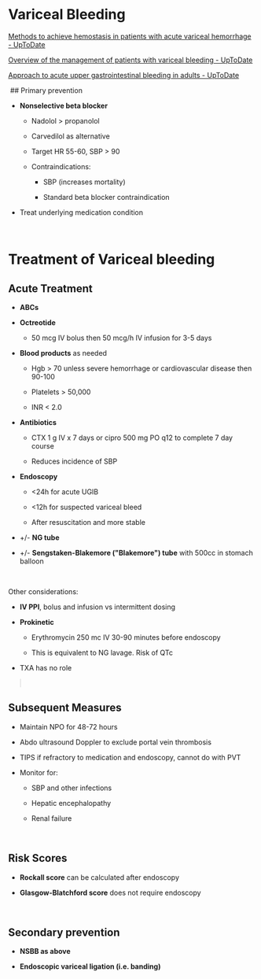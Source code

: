 # Variceal Bleeding
[Methods to achieve hemostasis in patients with acute variceal hemorrhage - UpToDate](https://www.uptodate.com/contents/methods-to-achieve-hemostasis-in-patients-with-acute-variceal-hemorrhage?search=variceal%20bleeding&topicRef=1254&source=see_link#H62477672)

[Overview of the management of patients with variceal bleeding - UpToDate](https://www.uptodate.com/contents/overview-of-the-management-of-patients-with-variceal-bleeding?search=variceal%20bleeding&source=search_result&selectedTitle=1~150&usage_type=default&display_rank=1#H1217863665)

[Approach to acute upper gastrointestinal bleeding in adults - UpToDate](https://www.uptodate.com/contents/approach-to-acute-upper-gastrointestinal-bleeding-in-adults?sectionName=Prokinetics&search=variceal%20bleeding&topicRef=1254&anchor=H5079922&source=see_link#H5079922)

 ## Primary prevention

-   **Nonselective beta blocker**

    -   Nadolol &gt; propanolol

    -   Carvedilol as alternative

    -   Target HR 55-60, SBP &gt; 90

    -   Contraindications:

        -   SBP (increases mortality)

        -   Standard beta blocker contraindication

-   Treat underlying medication condition

 

# Treatment of Variceal bleeding

## Acute Treatment

-   **ABCs**

-   **Octreotide**

    -   50 mcg IV bolus then 50 mcg/h IV infusion for 3-5 days

-   **Blood products** as needed

    -   Hgb &gt; 70 unless severe hemorrhage or cardiovascular disease then 90-100

    -   Platelets &gt; 50,000

    -   INR &lt; 2.0

-   **Antibiotics**

    -   CTX 1 g IV x 7 days or cipro 500 mg PO q12 to complete 7 day course

    -   Reduces incidence of SBP

-   **Endoscopy**

    -   &lt;24h for acute UGIB

    -   &lt;12h for suspected variceal bleed

    -   After resuscitation and more stable

-   +/- **NG tube**

-   +/- **Sengstaken-Blakemore ("Blakemore") tube** with 500cc in stomach balloon

 

Other considerations:

-   **IV PPI**, bolus and infusion vs intermittent dosing

-   **Prokinetic**

    -   Erythromycin 250 mc IV 30-90 minutes before endoscopy

    -   This is equivalent to NG lavage. Risk of QTc

-   TXA has no role

>  

## Subsequent Measures

-   Maintain NPO for 48-72 hours

-   Abdo ultrasound Doppler to exclude portal vein thrombosis

-   TIPS if refractory to medication and endoscopy, cannot do with PVT

-   Monitor for:

    -   SBP and other infections

    -   Hepatic encephalopathy

    -   Renal failure

 

## Risk Scores

-   **Rockall score** can be calculated after endoscopy

-   **Glasgow-Blatchford score** does not require endoscopy

 

## Secondary prevention

-   **NSBB as above**

-   **Endoscopic variceal ligation (i.e. banding)**

